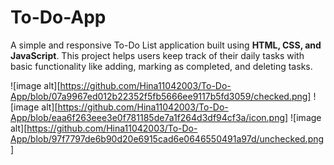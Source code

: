 # To-Do-App
A simple and responsive To-Do List application built using **HTML, CSS, and JavaScript**.   This project helps users keep track of their daily tasks with basic functionality like adding, marking as completed, and deleting tasks.


![image alt][https://github.com/Hina11042003/To-Do-App/blob/07a9967ed012b22352f5fb5666ee9117b5fd3059/checked.png]
![image alt][https://github.com/Hina11042003/To-Do-App/blob/eaa6f263eee3e0f781185de7a1f264d3df94cf3a/icon.png]
![image alt][https://github.com/Hina11042003/To-Do-App/blob/97f7797de6b90d20e6915cad6e0646550491a97d/unchecked.png]
